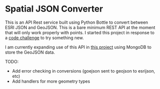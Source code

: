 # Spatial JSON Converter #

This is an API Rest service built using Python Bottle to convert between ESRI JSON and GeoJSON.
This is a bare minimum REST API at the moment that will only work
properly with points. I started this project in response to a [code
challenge](http://fredboyle.com/codechallenge/) to try something new.

I am currently expanding use of this API in [this project](https://github.com/odoe/Geo-Like) using MongoDB to store the GeoJSON data.

TODO:

* Add error checking in conversions (goejson sent to geojson to esrijson, etc)
* Add handlers for more geometry types
